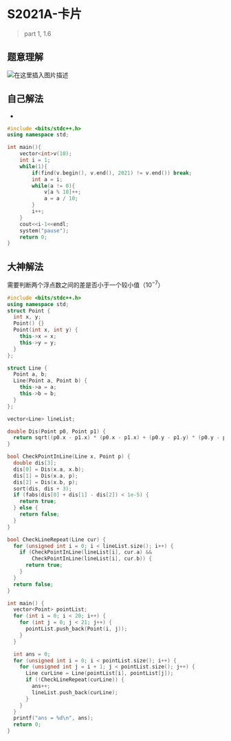 # S2021A-卡片

> part 1, 1.6



## 题意理解

![在这里插入图片描述](https://img-blog.csdnimg.cn/f49b8577ed0e471c9105c353916c610f.jpg?x-oss-process=image/watermark,type_d3F5LXplbmhlaQ,shadow_50,text_Q1NETiBA5oiR55qE56iL5bqP6LeR5b-r5b-r,size_20,color_FFFFFF,t_70,g_se,x_16#pic_center)



## 自己解法

- 

```c++
#include <bits/stdc++.h>
using namespace std;

int main(){
	vector<int>v(10);
	int i = 1;
	while(1){
		if(find(v.begin(), v.end(), 2021) != v.end()) break;
		int a = i;
		while(a != 0){
			v[a % 10]++;
			a = a / 10;
		}
		i++;
	}
	cout<<i-1<<endl;
	system("pause");
	return 0;
}
```



## 大神解法

需要判断两个浮点数之间的差是否小于一个较小值（$10^{-7}$）

```c++
#include <bits/stdc++.h>
using namespace std;
struct Point {
  int x, y;
  Point() {}
  Point(int x, int y) {
    this->x = x;
    this->y = y;
  }
};

struct Line {
  Point a, b;
  Line(Point a, Point b) {
    this->a = a;
    this->b = b;
  }
};

vector<Line> lineList;

double Dis(Point p0, Point p1) {
  return sqrt((p0.x - p1.x) * (p0.x - p1.x) + (p0.y - p1.y) * (p0.y - p1.y));
}

bool CheckPointInLine(Line x, Point p) {
  double dis[3];
  dis[0] = Dis(x.a, x.b);
  dis[1] = Dis(x.a, p);
  dis[2] = Dis(x.b, p);
  sort(dis, dis + 3);
  if (fabs(dis[0] + dis[1] - dis[2]) < 1e-5) {
    return true;
  } else {
    return false;
  }
}

bool CheckLineRepeat(Line cur) {
  for (unsigned int i = 0; i < lineList.size(); i++) {
    if (CheckPointInLine(lineList[i], cur.a) &&
        CheckPointInLine(lineList[i], cur.b)) {
      return true;
    }
  }
  return false;
}

int main() {
  vector<Point> pointList;
  for (int i = 0; i < 20; i++) {
    for (int j = 0; j < 21; j++) {
      pointList.push_back(Point(i, j));
    }
  }

  int ans = 0;
  for (unsigned int i = 0; i < pointList.size(); i++) {
    for (unsigned int j = i + 1; j < pointList.size(); j++) {
      Line curLine = Line(pointList[i], pointList[j]);
      if (!CheckLineRepeat(curLine)) {
        ans++;
        lineList.push_back(curLine);
      }
    }
  }
  printf("ans = %d\n", ans);
  return 0;
}
```


